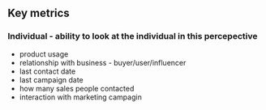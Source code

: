 
## Key metrics

### Individual - ability to look at the individual in this percepective
* product usage
* relationship with business - buyer/user/influencer
* last contact date
* last campaign date
* how many sales people contacted
* interaction with marketing campagin
